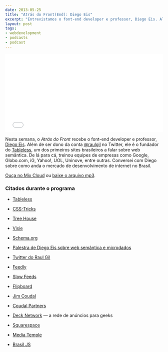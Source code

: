 ```yaml
---
date: 2013-05-25
title: "Atrás do Front(End): Diego Eis"
excerpt: "Entrevistamos o font-end developer e professor, Diego Eis. Além de ser dono da conta @raulgil no Twitter, ele é o fundador do Tableless, um dos primeiros sites a ensinar web semântica no Brasil"
layout: post
tags: 
- webdevelopment
- podcasts
- podcast
---
```


<iframe width="100%" height="250" src="//www.mixcloud.com/widget/iframe/?feed=http%3A%2F%2Fwww.mixcloud.com%2Feduf%2Fdiego-eis-front-end-developer-e-raul-gil-no-twitter%2F&embed_uuid=ced4e029-97c4-46e2-bb35-f6ac83ea9d88&stylecolor=&embed_type=widget_standard" frameborder="0"></iframe>

Nesta semana, o *Atrás do Front* recebe o font-end developer e professor, [Diego Eis](https://twitter.com/diegoeis). Além de ser dono da conta [@raulgil](https://twitter.com/raulgil) no Twitter, ele é o fundador do [Tableless](http://tableless.com.br/), um dos primeiros sites brasileiros a falar sobre web semântica. De lá para cá, treinou equipes de empresas como Google, Globo.com, iG, Yahoo!, UOL, Uninove, entre outras. Conversei com Diego sobre como anda o mercado de desenvolvimento de internet no Brasil.

[Ouça no Mix Cloud](http://www.mixcloud.com/eduf/diego-eis-front-end-developer-e-raul-gil-no-twitter/) ou [baixe o arquivo mp3](http://www.mediafire.com/?b15w5aau0501s5c).
<!--more-->

### Citados durante o programa

* [Tableless](http://tableless.com.br/)

* [CSS-Tricks](http://css-tricks.com/)

* [Tree House](http://teamtreehouse.com/)

* [Visie](http://visie.com.br)

* [Schema.org](http://schema.org/)

* [Palestra de Diego Eis sobre web semântica e microdados](https://speakerdeck.com/diegoeis/a-semantica-do-html)

* [Twitter do Raul Gil](https://twitter.com/raulgil)

* [Feedly](http://www.feedly.com/)

* [Slow Feeds](https://itunes.apple.com/us/app/slow-feeds/id511900080?mt=8)

* [Flipboard](http://flipboard.com/)

* [Jim Coudal](https://twitter.com/Coudal)

* [Coudal Partners](http://www.coudal.com/)

* [Deck Network](http://decknetwork.net/) — a rede de anúncios para geeks

* [Squarespace](http://www.squarespace.com/)

* [Media Temple](http://mediatemple.net/)

* [Brasil JS](http://brasiljs.org)